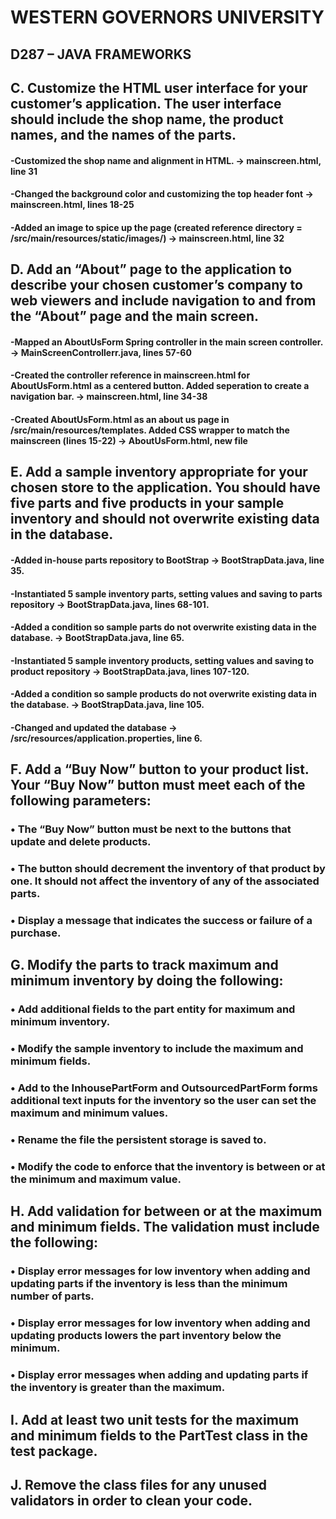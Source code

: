 
# WESTERN GOVERNORS UNIVERSITY 
## D287 – JAVA FRAMEWORKS
## C.  Customize the HTML user interface for your customer’s application. The user interface should include the shop name, the product names, and the names of the parts.
#### -Customized the shop name and alignment in HTML. -> mainscreen.html, line 31
#### -Changed the background color and customizing the top header font -> mainscreen.html, lines 18-25
#### -Added an image to spice up the page (created reference directory = /src/main/resources/static/images/) -> mainscreen.html, line 32
## D.  Add an “About” page to the application to describe your chosen customer’s company to web viewers and include navigation to and from the “About” page and the main screen.
#### -Mapped an AboutUsForm Spring controller in the main screen controller. -> MainScreenControllerr.java, lines 57-60
#### -Created the controller reference in mainscreen.html for AboutUsForm.html as a centered button. Added seperation to create a navigation bar. -> mainscreen.html, line 34-38
#### -Created AboutUsForm.html as an about us page in /src/main/resources/templates. Added CSS wrapper to match the mainscreen (lines 15-22) -> AboutUsForm.html, new file
## E.  Add a sample inventory appropriate for your chosen store to the application. You should have five parts and five products in your sample inventory and should not overwrite existing data in the database.
#### -Added in-house parts repository to BootStrap -> BootStrapData.java, line 35.
#### -Instantiated 5 sample inventory parts, setting values and saving to parts repository -> BootStrapData.java, lines 68-101.
#### -Added a condition so sample parts do not overwrite existing data in the database. -> BootStrapData.java, line 65.
#### -Instantiated 5 sample inventory products, setting values and saving to product repository -> BootStrapData.java, lines 107-120.
#### -Added a condition so sample products do not overwrite existing data in the database. -> BootStrapData.java, line 105.
#### -Changed and updated the database -> /src/resources/application.properties, line 6.
## F.  Add a “Buy Now” button to your product list. Your “Buy Now” button must meet each of the following parameters:
### •  The “Buy Now” button must be next to the buttons that update and delete products.
### • The button should decrement the inventory of that product by one. It should not affect the inventory of any of the associated parts.
### •  Display a message that indicates the success or failure of a purchase.
## G.  Modify the parts to track maximum and minimum inventory by doing the following:
### •  Add additional fields to the part entity for maximum and minimum inventory.
### •  Modify the sample inventory to include the maximum and minimum fields.
### •  Add to the InhousePartForm and OutsourcedPartForm forms additional text inputs for the inventory so the user can set the maximum and minimum values.
### •  Rename the file the persistent storage is saved to.
### •  Modify the code to enforce that the inventory is between or at the minimum and maximum value.
## H.  Add validation for between or at the maximum and minimum fields. The validation must include the following:
### •  Display error messages for low inventory when adding and updating parts if the inventory is less than the minimum number of parts.
### •  Display error messages for low inventory when adding and updating products lowers the part inventory below the minimum.
### •  Display error messages when adding and updating parts if the inventory is greater than the maximum.
## I.  Add at least two unit tests for the maximum and minimum fields to the PartTest class in the test package.
## J.  Remove the class files for any unused validators in order to clean your code.

